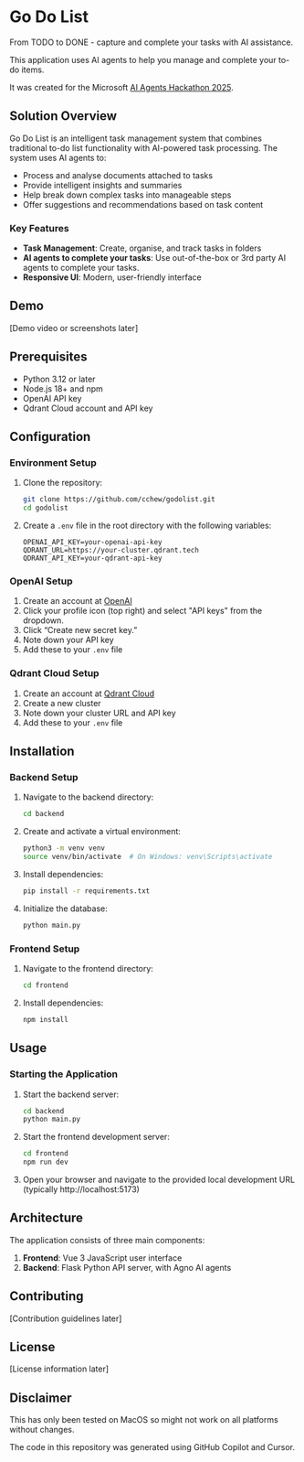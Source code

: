 # Go Do List
From TODO to DONE - capture and complete your tasks with AI assistance.

This application uses AI agents to help you manage and complete your to-do items. 

It was created for the Microsoft [AI Agents Hackathon 2025](https://microsoft.github.io/AI_Agents_Hackathon/).

## Solution Overview

Go Do List is an intelligent task management system that combines traditional to-do list functionality with AI-powered task processing. The system uses AI agents to:

- Process and analyse documents attached to tasks
- Provide intelligent insights and summaries
- Help break down complex tasks into manageable steps
- Offer suggestions and recommendations based on task content

### Key Features

- **Task Management**: Create, organise, and track tasks in folders
- **AI agents to complete your tasks**: Use out-of-the-box or 3rd party AI agents to complete your tasks.
- **Responsive UI**: Modern, user-friendly interface

## Demo

[Demo video or screenshots later]

## Prerequisites

- Python 3.12 or later
- Node.js 18+ and npm
- OpenAI API key
- Qdrant Cloud account and API key

## Configuration

### Environment Setup

1. Clone the repository:
   ```bash
   git clone https://github.com/cchew/godolist.git
   cd godolist
   ```

2. Create a `.env` file in the root directory with the following variables:
   ```
   OPENAI_API_KEY=your-openai-api-key
   QDRANT_URL=https://your-cluster.qdrant.tech
   QDRANT_API_KEY=your-qdrant-api-key
   ```

### OpenAI Setup

1. Create an account at [OpenAI](https://platform.openai.com/)
2. Click your profile icon (top right) and select "API keys" from the dropdown.
3. Click “Create new secret key.”
4. Note down your API key
4. Add these to your `.env` file

### Qdrant Cloud Setup

1. Create an account at [Qdrant Cloud](https://cloud.qdrant.io/)
2. Create a new cluster
3. Note down your cluster URL and API key
4. Add these to your `.env` file

## Installation

### Backend Setup

1. Navigate to the backend directory:
   ```bash
   cd backend
   ```

2. Create and activate a virtual environment:
   ```bash
   python3 -m venv venv
   source venv/bin/activate  # On Windows: venv\Scripts\activate
   ```

3. Install dependencies:
   ```bash
   pip install -r requirements.txt
   ```

4. Initialize the database:
   ```bash
   python main.py
   ```

### Frontend Setup

1. Navigate to the frontend directory:
   ```bash
   cd frontend
   ```

2. Install dependencies:
   ```bash
   npm install
   ```

## Usage

### Starting the Application

1. Start the backend server:
   ```bash
   cd backend
   python main.py
   ```

2. Start the frontend development server:
   ```bash
   cd frontend
   npm run dev
   ```

3. Open your browser and navigate to the provided local development URL (typically http://localhost:5173)

## Architecture

The application consists of three main components:

1. **Frontend**: Vue 3 JavaScript user interface
2. **Backend**: Flask Python API server, with Agno AI agents

## Contributing

[Contribution guidelines later]

## License

[License information later]

## Disclaimer

This has only been tested on MacOS so might not work on all platforms without changes.

The code in this repository was generated using GitHub Copilot and Cursor.